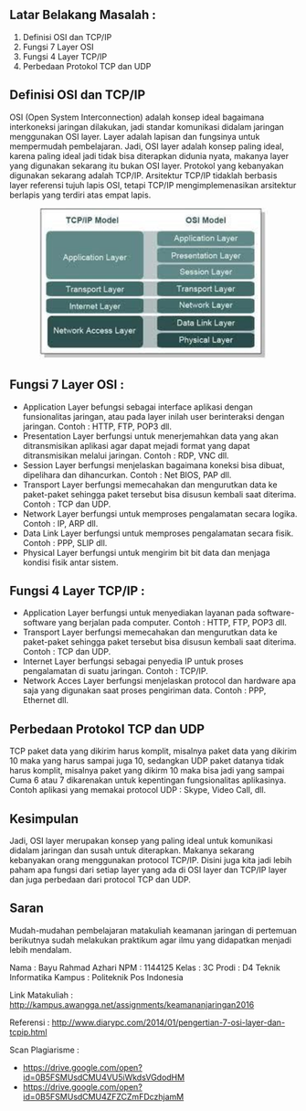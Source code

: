 ## Latar Belakang Masalah :
1.	Definisi OSI dan TCP/IP
2.	Fungsi 7 Layer OSI
3.	Fungsi 4 Layer TCP/IP
4.	Perbedaan Protokol TCP dan UDP

## Definisi OSI dan TCP/IP
OSI (Open System Interconnection) adalah konsep ideal bagaimana interkoneksi jaringan dilakukan, jadi standar komunikasi didalam jaringan menggunakan OSI layer. Layer adalah lapisan dan fungsinya untuk mempermudah pembelajaran. Jadi, OSI layer adalah konsep paling ideal, karena paling ideal jadi tidak bisa diterapkan didunia nyata, makanya layer yang digunakan sekarang itu bukan OSI layer.
Protokol yang kebanyakan digunakan sekarang adalah TCP/IP. Arsitektur TCP/IP tidaklah berbasis layer referensi tujuh lapis OSI, tetapi TCP/IP mengimplemenasikan arsitektur berlapis yang terdiri atas empat lapis.

<p align ="center">
<img src="../../img/osilayer.jpeg" width="400px">
</p>

## Fungsi 7 Layer OSI :
* Application Layer befungsi sebagai interface aplikasi dengan funsionalitas jaringan, atau pada layer inilah user berinteraksi dengan jaringan. Contoh : HTTP, FTP, POP3 dll.
* Presentation Layer berfungsi untuk menerjemahkan data yang akan ditransmisikan aplikasi agar dapat mejadi format yang dapat ditransmisikan melalui jaringan. Contoh : RDP, VNC dll.
* Session Layer berfungsi menjelaskan bagaimana koneksi bisa dibuat, dipelihara dan dihancurkan. Contoh : Net BIOS, PAP dll.
* Transport Layer berfungsi memecahakan dan mengurutkan data ke paket-paket sehingga paket tersebut bisa disusun kembali saat diterima. Contoh : TCP dan UDP.
* Network Layer berfungsi untuk memproses pengalamatan secara logika. Contoh : IP, ARP dll.
* Data Link Layer berfungsi untuk memproses pengalamatan secara fisik. Contoh : PPP, SLIP dll.
* Physical Layer berfungsi untuk mengirim bit bit data dan menjaga kondisi fisik antar sistem.

## Fungsi 4 Layer TCP/IP :
* Application Layer berfungsi untuk menyediakan layanan pada software-software yang berjalan pada computer. Contoh : HTTP, FTP, POP3 dll.
* Transport Layer berfungsi memecahakan dan mengurutkan data ke paket-paket sehingga paket tersebut bisa disusun kembali saat diterima. Contoh : TCP dan UDP.
* Internet Layer berfungsi sebagai penyedia IP untuk proses pengalamatan di suatu jaringan. Contoh : TCP/IP.
* Network Acces Layer berfungsi menjelaskan protocol dan hardware apa saja yang digunakan saat proses pengiriman data. Contoh : PPP, Ethernet dll.

## Perbedaan Protokol TCP dan UDP
TCP paket data yang dikirim harus komplit, misalnya paket data yang dikirim 10 maka yang harus sampai juga 10, sedangkan UDP paket datanya tidak harus komplit, misalnya paket yang dikirm 10 maka bisa jadi yang sampai Cuma 6 atau 7 dikarenakan untuk kepentingan fungsionalitas aplikasinya. Contoh aplikasi yang memakai protocol UDP : Skype, Video Call, dll.

## Kesimpulan
Jadi, OSI layer merupakan konsep yang paling ideal untuk komunikasi didalam jaringan dan susah untuk diterapkan. Makanya sekarang kebanyakan orang menggunakan protocol TCP/IP. Disini juga kita jadi lebih paham apa fungsi dari setiap layer yang ada di OSI layer dan TCP/IP layer dan juga perbedaan dari protocol TCP dan UDP.

## Saran
Mudah-mudahan pembelajaran matakuliah keamanan jaringan di pertemuan berikutnya sudah melakukan praktikum agar ilmu yang didapatkan menjadi lebih mendalam.

Nama : Bayu Rahmad Azhari
NPM : 1144125
Kelas : 3C
Prodi : D4 Teknik Informatika
Kampus : Politeknik Pos Indonesia

Link Matakuliah : http://kampus.awangga.net/assignments/keamananjaringan2016

Referensi : http://www.diarypc.com/2014/01/pengertian-7-osi-layer-dan-tcpip.html

Scan Plagiarisme :
* https://drive.google.com/open?id=0B5FSMUsdCMU4VU5iWkdsVGdodHM
* https://drive.google.com/open?id=0B5FSMUsdCMU4ZFZCZmFDczhjamM
